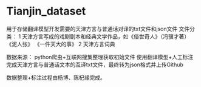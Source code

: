 # Tianjin_dataset
用于存储翻译模型开发需要的天津方言与普通话对译的txt文件和json文件
文件分类：
1 天津方言写成的戏剧剧本和经典文学作品，如《俗世奇人》（冯骥才著）  《泥人张》  《一件天大的事》
2 天津方言词典

数据来源：
python爬虫+互联网搜集整理获取初始文件
使用翻译模型+人工标注完成天津方言与普通话文本的互译txt文件，最终转为json格式并上传Github

数据整理+标注过程由杨博、陈杞缘完成。

